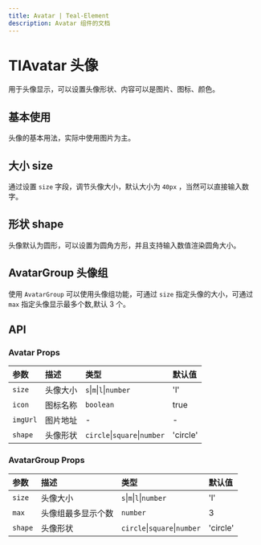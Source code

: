 ```yaml
---
title: Avatar | Teal-Element
description: Avatar 组件的文档
---
```


# TlAvatar 头像

用于头像显示，可以设置头像形状、内容可以是图片、图标、颜色。

## 基本使用

头像的基本用法，实际中使用图片为主。

<preview path="../demo/avatar/basic.vue" placeholder="place input" title="基础用法" description="Button 组件的基础用法"></preview>

## 大小 size

通过设置 `size` 字段，调节头像大小，默认大小为 `40px` ，当然可以直接输入数字。

<preview path="../demo/avatar/size.vue" placeholder="place input" title="基础用法" description="Button 组件的基础用法"></preview>

## 形状 shape

头像默认为圆形，可以设置为圆角方形，并且支持输入数值渲染圆角大小。

<preview path="../demo/avatar/shape.vue" placeholder="place input" title="基础用法" description="Button 组件的基础用法"></preview>

## AvatarGroup 头像组

使用 `AvatarGroup` 可以使用头像组功能，可通过 `size` 指定头像的大小，可通过 `max` 指定头像显示最多个数,默认 3 个。

<preview path="../demo/avatar/group.vue" placeholder="place input" title="基础用法" description="Button 组件的基础用法"></preview>

## API

### Avatar Props

| 参数     | 描述     | 类型                         | 默认值   |
| :------- | :------- | :--------------------------- | :------- |
| `size`   | 头像大小 | `s`\|`m`\|`l`\|`number`      | 'l'      |
| `icon`   | 图标名称 | `boolean`                    | true     |
| `imgUrl` | 图片地址 | -                            | -        |
| `shape`  | 头像形状 | `circle`\|`square`\|`number` | 'circle' |

### AvatarGroup Props

| 参数    | 描述               | 类型                         | 默认值   |
| :------ | :----------------- | :--------------------------- | :------- |
| `size`  | 头像大小           | `s`\|`m`\|`l`\|`number`      | 'l'      |
| `max`   | 头像组最多显示个数 | `number`                     | 3        |
| `shape` | 头像形状           | `circle`\|`square`\|`number` | 'circle' |
